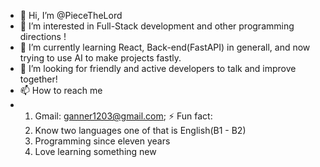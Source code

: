 - 👋 Hi, I’m @PieceTheLord
- 👀 I’m interested in Full-Stack development and other programming directions !
- 🌱 I’m currently learning React, Back-end(FastAPI) in generall, and now trying to use AI to make projects fastly.
- 💞️ I’m looking for friendly and active developers to talk and improve together!
- 📫 How to reach me
- 1. Gmail: ganner1203@gmail.com;
⚡ Fun fact:
  1. Know two languages one of that is English(B1 - B2)
  2. Programming since eleven years
  3. Love learning something new


<!---
PieceTheLord/PieceTheLord is a ✨ special ✨ repository because its `README.md` (this file) appears on your GitHub profile.
You can click the Preview link to take a look at your changes.
--->
